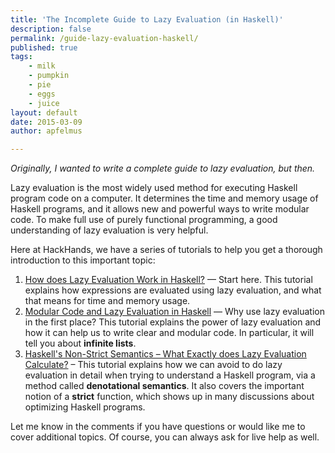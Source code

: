 ```yaml
---
title: 'The Incomplete Guide to Lazy Evaluation (in Haskell)'
description: false
permalink: /guide-lazy-evaluation-haskell/
published: true
tags:
    - milk
    - pumpkin
    - pie
    - eggs
    - juice
layout: default
date: 2015-03-09
author: apfelmus

---
```


_Originally, I wanted to write a complete guide to lazy evaluation, but then._

Lazy evaluation is the most widely used method for executing Haskell program code on a computer. It determines the time and memory usage of Haskell programs, and it allows new and powerful ways to write modular code. To make full use of purely functional programming, a good understanding of lazy evaluation is very helpful.

Here at HackHands, we have a series of tutorials to help you get a thorough introduction to this important topic:

1.  [How does Lazy Evaluation Work in Haskell?](https://hackhands.com/lazy-evaluation-works-haskell/ "How Lazy Evaluation Works in Haskell") — Start here. This tutorial explains how expressions are evaluated using lazy evaluation, and what that means for time and memory usage.
2.  [Modular Code and Lazy Evaluation in Haskell](https://hackhands.com/modular-code-lazy-evaluation-haskell/ "Modular Code and Lazy Evaluation in Haskell") — Why use lazy evaluation in the first place? This tutorial explains the power of lazy evaluation and how it can help us to write clear and modular code. In particular, it will tell you about **infinite lists**.
3.  [Haskell's Non-Strict Semantics – What Exactly does Lazy Evaluation Calculate?](https://hackhands.com/non-strict-semantics-haskell) – This tutorial explains how we can avoid to do lazy evaluation in detail when trying to understand a Haskell program, via a method called **denotational semantics**. It also covers the important notion of a **strict** function, which shows up in many discussions about optimizing Haskell programs.

Let me know in the comments if you have questions or would like me to cover additional topics. Of course, you can always ask for live help as well.
